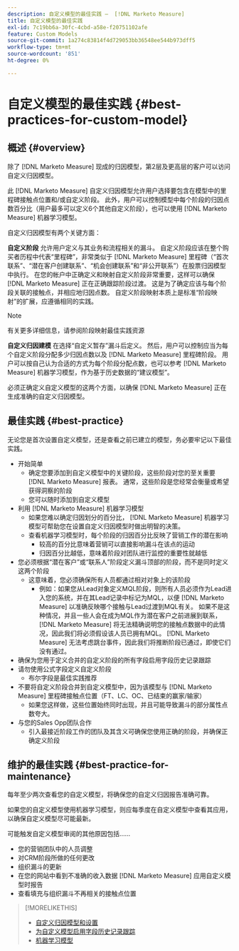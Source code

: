 ```yaml
---
description: 自定义模型的最佳实践 —  [!DNL Marketo Measure]
title: 自定义模型的最佳实践
exl-id: 7c19bb6a-30fc-4cbd-a58e-f20751102afe
feature: Custom Models
source-git-commit: 1a274c83814f4d729053bb36548ee544b973dff5
workflow-type: tm+mt
source-wordcount: '851'
ht-degree: 0%

---
```


# 自定义模型的最佳实践 {#best-practices-for-custom-model}

## 概述 {#overview}

除了 [!DNL Marketo Measure] 现成的归因模型，第2层及更高层的客户可以访问自定义归因模型。

此 [!DNL Marketo Measure] 自定义归因模型允许用户选择要包含在模型中的里程碑接触点位置和/或自定义阶段。 此外，用户可以控制模型中每个阶段的归因点数百分比（用户最多可以定义6个其他自定义阶段），也可以使用 [!DNL Marketo Measure] 机器学习模型。

自定义归因模型有两个关键方面：

**自定义阶段** 允许用户定义与其业务和流程相关的漏斗。 自定义阶段应该在整个购买者历程中代表“里程碑”，非常类似于 [!DNL Marketo Measure] 里程碑（“首次联系”、“潜在客户创建联系”、“机会创建联系”和“非公开联系”）在股票归因模型中执行。 在您的帐户中正确定义和映射自定义阶段非常重要，这样可以确保 [!DNL Marketo Measure] 正在正确跟踪阶段过渡。 这是为了确定应该与每个阶段关联的接触点，并相应地归因点数。 自定义阶段映射本质上是标准“阶段映射”的扩展，应遵循相同的实践。

>[!NOTE]
>
>有关更多详细信息，请参阅阶段映射最佳实践资源

**自定义归因建模** 在选择“自定义暂存”漏斗后定义。 然后，用户可以控制应当为每个自定义阶段分配多少归因点数以及 [!DNL Marketo Measure] 里程碑阶段。 用户可以按自己认为合适的方式为每个阶段分配点数，也可以参考 [!DNL Marketo Measure] 机器学习模型，作为基于历史数据的“建议模型”。

必须正确定义自定义模型的这两个方面，以确保 [!DNL Marketo Measure] 正在生成准确的自定义归因模型。

## 最佳实践 {#best-practice}

无论您是首次设置自定义模型，还是查看之前已建立的模型，务必要牢记以下最佳实践。

* 开始简单
   * 确定您要添加到自定义模型中的关键阶段，这些阶段对您的至关重要 [!DNL Marketo Measure] 报表。 通常，这些阶段是您经常会衡量或希望获得洞察的阶段
   * 您可以随时添加到自定义模型
* 利用 [!DNL Marketo Measure] 机器学习模型
   * 如果您难以确定归因划分的百分比， [!DNL Marketo Measure] 机器学习模型可帮助您在设置自定义归因模型时做出明智的决策。
   * 查看机器学习模型时，每个阶段的归因百分比反映了营销工作的潜在影响
      * 较高的百分比意味着营销可以直接影响漏斗在该点的运动
      * 归因百分比越低，意味着阶段对团队进行监控的重要性就越低
* 您必须根据“潜在客户”或“联系人”阶段定义漏斗顶部的阶段，而不是同时定义这两个阶段
   * 这意味着，您必须确保所有人员都通过相对对象上的该阶段
      * 例如：如果您从Lead对象定义MQL阶段，则所有人员必须作为Lead进入您的系统，并在其Lead记录中标记为MQL，以便 [!DNL Marketo Measure] 以准确反映哪个接触与Lead过渡到MQL有关。 如果不是这种情况，并且一些人会在成为MQL作为潜在客户之前进展到联系， [!DNL Marketo Measure] 将无法精确说明您的接触点数据中的此情况，因此我们将必须假设该人员已拥有MQL。 [!DNL Marketo Measure] 无法考虑跳台事件，因此我们将推断阶段已通过，即使它们没有通过。
* 确保为您用于定义合并的自定义阶段的所有字段启用字段历史记录跟踪
* 请勿使用公式字段定义自定义阶段
   * 布尔字段是最佳实践推荐
* 不要将自定义阶段合并到自定义模型中，因为该模型与 [!DNL Marketo Measure] 里程碑接触点位置（FT、LC、OC、已结束的赢家/输家）
   * 如果您这样做，这些位置始终同时出现，并且可能导致漏斗的部分属性点数夸大。
* 与您的Sales Opp团队合作
   * 引入最接近阶段工作的团队及其含义可确保您使用正确的阶段，并确保正确定义阶段

## 维护的最佳实践 {#best-practice-for-maintenance}

每年至少两次查看您的自定义模型，将确保您的自定义归因报告准确可靠。

如果您的自定义模型使用机器学习模型，则应每季度在自定义模型中查看其应用，以确保自定义模型尽可能最新。

可能触发自定义模型审阅的其他原因包括……

* 您的营销团队中的人员调整
* 对CRM阶段所做的任何更改
* 组织漏斗的更新
* 在您的网站中看到不准确的收入数据 [!DNL Marketo Measure] 应用自定义模型时报告
* 查看填充与组织漏斗不再相关的接触点位置

>[!MORELIKETHIS]
>
>* [自定义归因模型和设置](/help/advanced-marketo-measure-features/custom-attribution-models/custom-attribution-model-and-setup.md)
>* [为自定义模型启用字段历史记录跟踪](/help/advanced-marketo-measure-features/custom-attribution-models/custom-model-setup-enable-field-history-tracking.md)
>* [机器学习模型](/help/advanced-marketo-measure-features/custom-attribution-models/machine-learning-model-faq.md)
